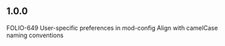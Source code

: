 ## 1.0.0

FOLIO-649 User-specific preferences in mod-config
Align with camelCase naming conventions
